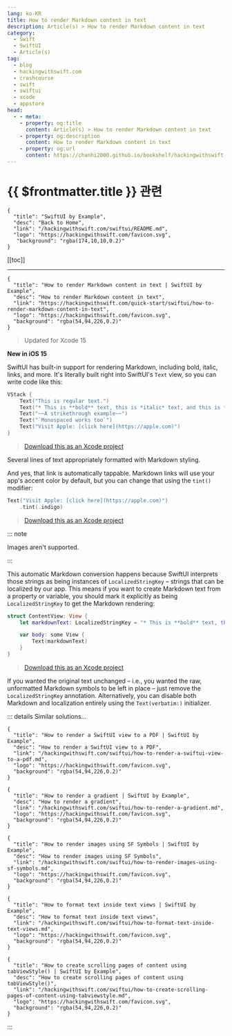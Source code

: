 ```yaml
---
lang: ko-KR
title: How to render Markdown content in text
description: Article(s) > How to render Markdown content in text
category:
  - Swift
  - SwiftUI
  - Article(s)
tag: 
  - blog
  - hackingwithswift.com
  - crashcourse
  - swift
  - swiftui
  - xcode
  - appstore
head:
  - - meta:
    - property: og:title
      content: Article(s) > How to render Markdown content in text
    - property: og:description
      content: How to render Markdown content in text
    - property: og:url
      content: https://chanhi2000.github.io/bookshelf/hackingwithswift.com/swiftui/how-to-render-markdown-content-in-text.html
---
```


# {{ $frontmatter.title }} 관련

```component VPCard
{
  "title": "SwiftUI by Example",
  "desc": "Back to Home",
  "link": "/hackingwithswift.com/swiftui/README.md",
  "logo": "https://hackingwithswift.com/favicon.svg",
   "background": "rgba(174,10,10,0.2)"
}
```

[[toc]]

---

```component VPCard
{
  "title": "How to render Markdown content in text | SwiftUI by Example",
  "desc": "How to render Markdown content in text",
  "link": "https://hackingwithswift.com/quick-start/swiftui/how-to-render-markdown-content-in-text",
  "logo": "https://hackingwithswift.com/favicon.svg",
  "background": "rgba(54,94,226,0.2)"
}
```

> Updated for Xcode 15

**New in iOS 15**

SwiftUI has built-in support for rendering Markdown, including bold, italic, links, and more. It's literally built right into SwiftUI's `Text` view, so you can write code like this:

```swift
VStack {
    Text("This is regular text.")
    Text("* This is **bold** text, this is *italic* text, and this is ***bold, italic*** text.")
    Text("~~A strikethrough example~~")
    Text("`Monospaced works too`")
    Text("Visit Apple: [click here](https://apple.com)")
}
```

> [<FontIcon icon="fas fa-file-zipper"/>Download this as an Xcode project](https://hackingwithswift.com/files/projects/swiftui/how-to-render-markdown-content-in-text-1.zip)

Several lines of text appropriately formatted with Markdown styling.

And yes, that link is automatically tappable. Markdown links will use your app's accent color by default, but you can change that using the `tint()` modifier:

```swift
Text("Visit Apple: [click here](https://apple.com)")
    .tint(.indigo)
```

> [<FontIcon icon="fas fa-file-zipper"/>Download this as an Xcode project](https://hackingwithswift.com/files/projects/swiftui/how-to-render-markdown-content-in-text-2.zipp)

::: note

Images aren't supported.

:::

This automatic Markdown conversion happens because SwiftUI interprets those strings as being instances of `LocalizedStringKey` – strings that can be localized by our app. This means if you want to create Markdown text from a property or variable, you should mark it explicitly as being `LocalizedStringKey` to get the Markdown rendering:

```swift
struct ContentView: View {
    let markdownText: LocalizedStringKey = "* This is **bold** text, this is *italic* text, and this is ***bold, italic*** text."

    var body: some View {
        Text(markdownText)
    }
}
```

> [<FontIcon icon="fas fa-file-zipper"/>Download this as an Xcode project](https://hackingwithswift.com/files/projects/swiftui/how-to-render-markdown-content-in-text-3.zip)

If you wanted the original text unchanged – i.e., you wanted the raw, unformatted Markdown symbols to be left in place – just remove the `LocalizedStringKey` annotation. Alternatively, you can disable both Markdown and localization entirely using the `Text(verbatim:)` initializer.

::: details Similar solutions…

```component VPCard
{
  "title": "How to render a SwiftUI view to a PDF | SwiftUI by Example",
  "desc": "How to render a SwiftUI view to a PDF",
  "link": "/hackingwithswift.com/swiftui/how-to-render-a-swiftui-view-to-a-pdf.md",
  "logo": "https://hackingwithswift.com/favicon.svg",
  "background": "rgba(54,94,226,0.2)"
}
```

```component VPCard
{
  "title": "How to render a gradient | SwiftUI by Example",
  "desc": "How to render a gradient",
  "link": "/hackingwithswift.com/swiftui/how-to-render-a-gradient.md",
  "logo": "https://hackingwithswift.com/favicon.svg",
  "background": "rgba(54,94,226,0.2)"
}
```

```component VPCard
{
  "title": "How to render images using SF Symbols | SwiftUI by Example",
  "desc": "How to render images using SF Symbols",
  "link": "/hackingwithswift.com/swiftui/how-to-render-images-using-sf-symbols.md",
  "logo": "https://hackingwithswift.com/favicon.svg",
  "background": "rgba(54,94,226,0.2)"
}
```

```component VPCard
{
  "title": "How to format text inside text views | SwiftUI by Example",
  "desc": "How to format text inside text views",
  "link": "/hackingwithswift.com/swiftui/how-to-format-text-inside-text-views.md",
  "logo": "https://hackingwithswift.com/favicon.svg",
  "background": "rgba(54,94,226,0.2)"
}
```

```component VPCard
{
  "title": "How to create scrolling pages of content using tabViewStyle() | SwiftUI by Example",
  "desc": "How to create scrolling pages of content using tabViewStyle()",
  "link": "/hackingwithswift.com/swiftui/how-to-create-scrolling-pages-of-content-using-tabviewstyle.md",
  "logo": "https://hackingwithswift.com/favicon.svg",
  "background": "rgba(54,94,226,0.2)"
}
```

:::

